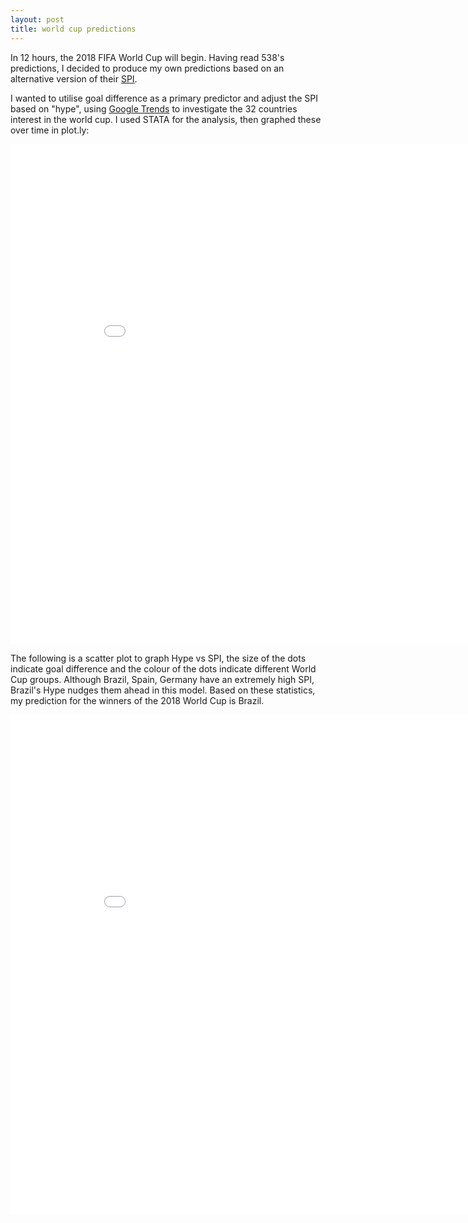 ```yaml
---
layout: post
title: world cup predictions
---
```


In 12 hours, the 2018 FIFA World Cup will begin. Having read 538's predictions, I decided to produce my own predictions based on an alternative version of their [SPI](https://fivethirtyeight.com/features/how-our-club-soccer-projections-work/).

I wanted to utilise goal difference as a primary predictor and adjust the SPI based on "hype", using [Google Trends](https://trends.google.com/trends/?geo=US) to investigate the 32 countries interest in the world cup. I used STATA for the analysis, then graphed these over time in plot.ly:

<iframe width="900" height="800" frameborder="0" scrolling="no" src="//plot.ly/~ddhll/10.embed"></iframe>

The following is a scatter plot to graph Hype vs SPI, the size of the dots indicate goal difference and the colour of the dots indicate different World Cup groups. Although Brazil, Spain, Germany have an extremely high SPI, Brazil's Hype nudges them ahead in this model. 
Based on these statistics, my prediction for the winners of the 2018 World Cup is Brazil. 

<iframe width="900" height="800" frameborder="0" scrolling="no" src="//plot.ly/~ddhll/12.embed"></iframe>


